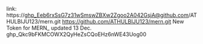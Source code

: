 link: https://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@github.com/ATHULBIJU123/mern.git
https://github.com/ATHULBIJU123/mern.git
New Token for MERN_ updated 13 Dec.
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
